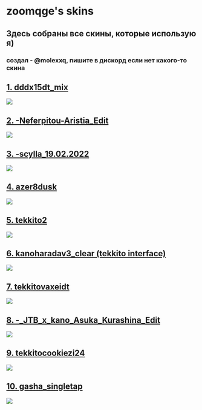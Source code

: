 # zoomqge's skins

## Здесь собраны все скины, которые использую я)

### создал - @molexxq, пишите в дискорд если нет какого-то скина

## [1. dddx15dt_mix](https://cdn.discordapp.com/attachments/1125160099263025353/1126184222319706122/dddx15dt_mix.osk)

![](https://osu.ppy.sh/ss/18686440/bfe5)

## [2. -Neferpitou-Aristia_Edit](https://cdn.discordapp.com/attachments/1125160099263025353/1126184410077724833/-Neferpitou-Aristia_Edit.osk)

![](https://osu.ppy.sh/ss/18686444/44dd)

## [3. -scylla_19.02.2022](https://cdn.discordapp.com/attachments/1125160099263025353/1126184496283263128/-__scylla_19.02.2022.osk)

![](https://osu.ppy.sh/ss/18686446/aef6)

## [4. azer8dusk](https://cdn.discordapp.com/attachments/1125160099263025353/1126184648532308051/azer8dusk.osk)

![](https://osu.ppy.sh/ss/18686449/e395)

## [5. tekkito2](https://cdn.discordapp.com/attachments/1125160099263025353/1126184720212963449/tekkito2.osk)

![](https://osu.ppy.sh/ss/18686452/dcaa)

## [6. kanoharadav3_clear (tekkito interface)](https://cdn.discordapp.com/attachments/1125160099263025353/1126184720212963449/tekkito2.osk)

![](https://osu.ppy.sh/ss/18686466/95ad)

## [7. tekkitovaxeidt](https://cdn.discordapp.com/attachments/1125160099263025353/1126184770834026536/tekkitovaxeidt.osk)

![](https://i.imgur.com/DOTiJtk.jpeg)

## [8. -_JTB_x_kano_Asuka_Kurashina_Edit](https://cdn.discordapp.com/attachments/1125160099263025353/1126184800290623578/-_JTB_x_kano_Asuka_Kurashina_Edit.osk)

![](https://osu.ppy.sh/ss/18686480/218e)

## [9. tekkitocookiezi24](https://cdn.discordapp.com/attachments/1125160099263025353/1126184805202141204/tekkitocookiezi24.osk)

![](https://osu.ppy.sh/ss/18686472/b500)

## [10. gasha_singletap](https://cdn.discordapp.com/attachments/1125160099263025353/1126184817478860851/gasha_singletap.osk)

![](http://osu.ppy.sh/ss/18686483/bf74)
